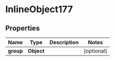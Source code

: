 

# InlineObject177

## Properties

Name | Type | Description | Notes
------------ | ------------- | ------------- | -------------
**group** | **Object** |  |  [optional]



